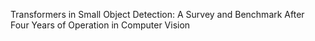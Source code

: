 Transformers in Small Object Detection: A Survey and Benchmark After Four Years of Operation in Computer Vision
